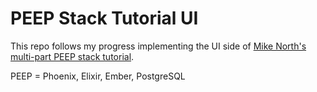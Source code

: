 # PEEP Stack Tutorial UI

This repo follows my progress implementing the UI side of [Mike North's multi-part PEEP stack tutorial](https://medium.com/peep-stack/building-a-performant-web-app-with-ember-fastboot-and-phoenix-part-1-fa1241654308#.hnt9ttgd1).

PEEP = Phoenix, Elixir, Ember, PostgreSQL
